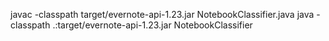 javac -classpath target/evernote-api-1.23.jar NotebookClassifier.java
java -classpath .:target/evernote-api-1.23.jar NotebookClassifier
